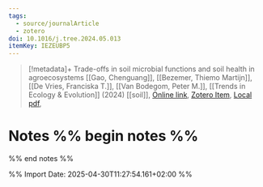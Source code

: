 ```yaml
---
tags:
  - source/journalArticle
  - zotero
doi: 10.1016/j.tree.2024.05.013
itemKey: IEZEUBP5
---
```

>[!metadata]+
> Trade-offs in soil microbial functions and soil health in agroecosystems
> [[Gao, Chenguang]], [[Bezemer, Thiemo Martijn]], [[De Vries, Franciska T.]], [[Van Bodegom, Peter M.]], 
> [[Trends in Ecology & Evolution]] (2024)
> [[soil]], 
> [Online link](https://linkinghub.elsevier.com/retrieve/pii/S0169534724001381), [Zotero Item](zotero://select/library/items/IEZEUBP5), [Local pdf](file://C:/Users/aburg/Documents/references/zotero/storage/WSGHEWZE/Gao2024_Tradeoffssoila.pdf), 

# Notes %% begin notes %%

%% end notes %%




%% Import Date: 2025-04-30T11:27:54.161+02:00 %%
